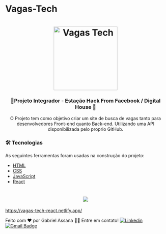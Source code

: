 # Vagas-Tech
<h1 align="center">
  <img src="./img/logo.png" height="200px" alt="Vagas Tech"/>
</h1>

<h3 align="center">🚀Projeto Integrador - Estação Hack From Facebook / Digital House 🚀</h3>

<p align="center">O Projeto tem como objetivo criar um site de busca de vagas tanto para desenvolvedores Front-end quanto Back-end.
Utilizando uma API disponibilizada pelo proprio GitHub. </p>

### 🛠 Tecnologias
As seguintes ferramentas foram usadas na construção do projeto:

- [HTML]()
- [CSS]()
- [JavaScript]()
- [React]()

<h1 align="center">
  <img src="./img/gif-pagina.gif"/>
</h1>

https://vagas-tech-react.netlify.app/

Feito com ❤️ por Gabriel Assana 👋🏽 Entre em contato!
[![Linkedin](https://img.shields.io/badge/-GabrielAssana-blue?style=flat-square&logo=Linkedin&logoColor=white&link=https://www.linkedin.com/in/gabriel-vieira-assana-62405414a/)](https://www.linkedin.com/in/gabriel-vieira-assana-62405414a/)
[![Gmail Badge](https://img.shields.io/badge/-gabrielhhz2@gmail.com-c14438?style=flat-square&logo=Gmail&logoColor=white&link=mailto:tgmarinho@gmail.com)](mailto:gabrielhhz2@gmail.com)
